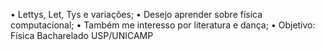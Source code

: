 • Lettys, Let, Tys e variações;
• Desejo aprender sobre física computacional;
• Também me interesso por literatura e dança;
• Objetivo: Física Bacharelado USP/UNICAMP

<!---
lettttttttys/lettttttttys is a ✨ special ✨ repository because its `README.md` (this file) appears on your GitHub profile.
You can click the Preview link to take a look at your changes.
--->
